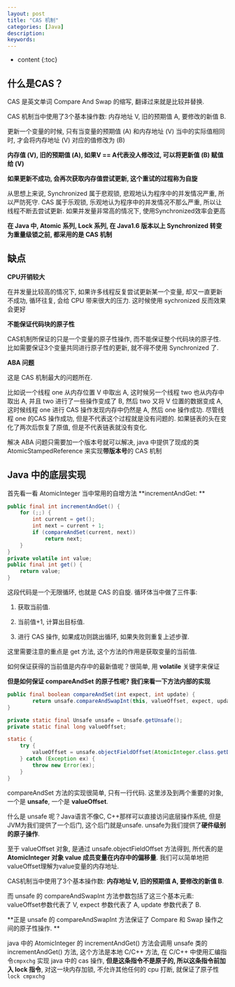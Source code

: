 ```yaml
---
layout: post
title: "CAS 机制"
categories: [Java]
description:
keywords:
---
```


* content
{:toc}

## 什么是CAS？

CAS 是英文单词 Compare And Swap 的缩写, 翻译过来就是比较并替换. 

CAS 机制当中使用了3个基本操作数: 内存地址 V, 旧的预期值 A, 要修改的新值 B. 

更新一个变量的时候, 只有当变量的预期值 (A) 和内存地址 (V) 当中的实际值相同时, 才会将内存地址 (V) 对应的值修改为 (B)

**内存值 (V), 旧的预期值 (A), 如果V == A代表没人修改过, 可以将更新值 (B) 赋值给 (V)**

**如果更新不成功, 会再次获取内存值尝试更新, 这个重试的过程称为自旋**

从思想上来说, Synchronized 属于悲观锁, 悲观地认为程序中的并发情况严重, 所以严防死守. CAS 属于乐观锁, 乐观地认为程序中的并发情况不那么严重, 所以让线程不断去尝试更新. 如果并发量非常高的情况下, 使用Synchronized效率会更高

**在 Java 中, Atomic 系列, Lock 系列, 在 Java1.6 版本以上 Synchronized 转变为重量级锁之前, 都采用的是 CAS 机制**

## 缺点

**CPU开销较大**

在并发量比较高的情况下, 如果许多线程反复尝试更新某一个变量, 却又一直更新不成功, 循环往复, 会给 CPU 带来很大的压力. 这时候使用 sychronized 反而效果会更好

**不能保证代码块的原子性**

CAS机制所保证的只是一个变量的原子性操作, 而不能保证整个代码块的原子性. 比如需要保证3个变量共同进行原子性的更新, 就不得不使用 Synchronized 了. 

**ABA 问题**

这是 CAS 机制最大的问题所在. 

比如说一个线程 one 从内存位置 V 中取出 A, 这时候另一个线程 two 也从内存中取出 A, 并且 two 进行了一些操作变成了 B, 然后 two 又将 V 位置的数据变成 A, 这时候线程 one 进行 CAS 操作发现内存中仍然是 A, 然后 one 操作成功. 尽管线程 one 的CAS 操作成功, 但是不代表这个过程就是没有问题的. 如果链表的头在变化了两次后恢复了原值, 但是不代表链表就没有变化. 

解决 ABA 问题只需要加一个版本号就可以解决, java 中提供了现成的类 AtomicStampedReference 来实现**带版本号**的 CAS 机制

## Java 中的底层实现

首先看一看 AtomicInteger 当中常用的自增方法 **incrementAndGet: **

```java
public final int incrementAndGet() {
    for (;;) {
        int current = get();
        int next = current + 1;
        if (compareAndSet(current, next))
            return next;
    }
}
private volatile int value;
public final int get() {
    return value;
}
```

这段代码是一个无限循环, 也就是 CAS 的自旋. 循环体当中做了三件事: 

1.  获取当前值. 

2.  当前值+1, 计算出目标值. 
3.  进行 CAS 操作, 如果成功则跳出循环, 如果失败则重复上述步骤. 

这里需要注意的重点是 get 方法, 这个方法的作用是获取变量的当前值. 

如何保证获得的当前值是内存中的最新值呢？很简单, 用 **volatile** 关键字来保证

**但是如何保证 compareAndSet 的原子性呢? 我们来看一下方法内部的实现**

```java
public final boolean compareAndSet(int expect, int update) {
		return unsafe.compareAndSwapInt(this, valueOffset, expect, update);
}

private static final Unsafe unsafe = Unsafe.getUnsafe();
private static final long valueOffset;

static {
    try {
        valueOffset = unsafe.objectFieldOffset(AtomicInteger.class.getDeclaredField("value"));
    } catch (Exception ex) { 
      	throw new Error(ex); 
    }
}
```

compareAndSet 方法的实现很简单, 只有一行代码. 这里涉及到两个重要的对象, 一个是 **unsafe**, 一个是 **valueOffset**. 

什么是 unsafe 呢？Java语言不像C, C++那样可以直接访问底层操作系统, 但是JVM为我们提供了一个后门, 这个后门就是unsafe. unsafe为我们提供了**硬件级别的原子操作**. 

至于 valueOffset 对象, 是通过 unsafe.objectFieldOffset 方法得到, 所代表的是 **AtomicInteger 对象 value 成员变量在内存中的偏移量**. 我们可以简单地把valueOffset理解为value变量的内存地址. 

CAS机制当中使用了3个基本操作数: **内存地址 V, 旧的预期值 A, 要修改的新值 B**. 

而 unsafe 的 compareAndSwapInt 方法参数包括了这三个基本元素: valueOffset参数代表了 V, expect 参数代表了 A, update 参数代表了 B. 

**正是 unsafe 的 compareAndSwapInt 方法保证了 Compare 和 Swap 操作之间的原子性操作. **



java 中的 AtomicInteger 的 incrementAndGet() 方法会调用 unsafe 类的 incrementAndGet() 方法, 这个方法是本地 C/C++ 方法, 在 C/C++ 中使用汇编指令`cmpxchg` 实现 java 中的 cas 操作, **但是这条指令不是原子的, 所以这条指令前加入 lock 指令**, 对这一块内存加锁, 不允许其他任何的 cpu 打断, 就保证了原子性 `lock cmpxchg`